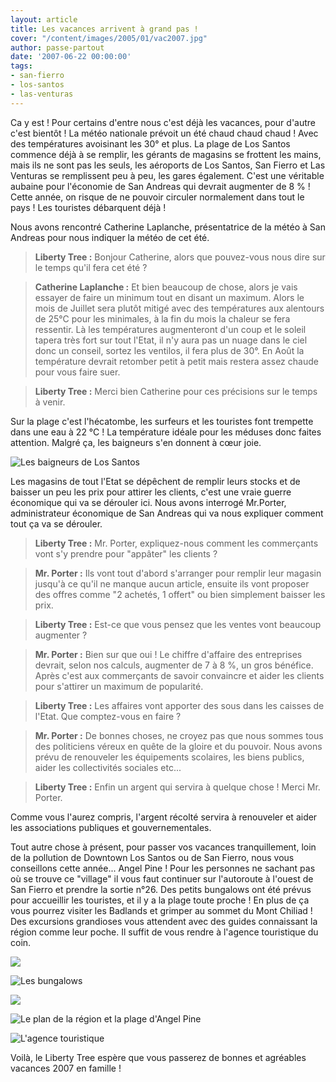 ```yaml
---
layout: article
title: Les vacances arrivent à grand pas !
cover: "/content/images/2005/01/vac2007.jpg"
author: passe-partout
date: '2007-06-22 00:00:00'
tags:
- san-fierro
- los-santos
- las-venturas
---
```


Ca y est ! Pour certains d'entre nous c'est déjà les vacances, pour d'autre c'est bientôt ! La météo nationale prévoit un été chaud chaud chaud ! Avec des températures avoisinant les 30° et plus. La plage de Los Santos commence déjà à se remplir, les gérants de magasins se frottent les mains, mais ils ne sont pas les seuls, les aéroports de Los Santos, San Fierro et Las Venturas se remplissent peu à peu, les gares également. C'est une véritable aubaine pour l'économie de San Andreas qui devrait augmenter de 8 % ! Cette année, on risque de ne pouvoir circuler normalement dans tout le pays ! Les touristes débarquent déjà !

Nous avons rencontré Catherine Laplanche, présentatrice de la météo à San Andreas pour nous indiquer la météo de cet été.

> **Liberty Tree :** Bonjour Catherine, alors que pouvez-vous nous dire sur le temps qu'il fera cet été ?

> **Catherine Laplanche :** Et bien beaucoup de chose, alors je vais essayer de faire un minimum tout en disant un maximum. Alors le mois de Juillet sera plutôt mitigé avec des températures aux alentours de 25°C pour les minimales, à la fin du mois la chaleur se fera ressentir. Là les températures augmenteront d'un coup et le soleil tapera très fort sur tout l'Etat, il n'y aura pas un nuage dans le ciel donc un conseil, sortez les ventilos, il fera plus de 30°. En Août la température devrait retomber petit à petit mais restera assez chaude pour vous faire suer.

> **Liberty Tree :** Merci bien Catherine pour ces précisions sur le temps&nbsp; à venir.

Sur la plage c'est l'hécatombe, les surfeurs et les touristes font trempette dans une eau à 22 °C ! La température idéale pour les méduses donc faites attention. Malgré ça, les baigneurs s'en donnent à cœur joie.

![Les baigneurs de Los Santos](  /content/images/2005/01/vac20076.jpg)

Les magasins de tout l'Etat se dépêchent de remplir leurs stocks et de baisser un peu les prix pour attirer les clients, c'est une vraie guerre économique qui va se dérouler ici. Nous avons interrogé Mr.Porter, administrateur économique de San Andreas qui va nous expliquer comment tout ça va se dérouler.

> **Liberty Tree :** Mr. Porter, expliquez-nous comment les commerçants vont s'y prendre pour "appâter" les clients ?

> **Mr. Porter :** Ils vont tout d'abord s'arranger pour remplir leur magasin jusqu'à ce qu'il ne manque aucun article, ensuite ils vont proposer des offres comme "2 achetés, 1 offert" ou bien simplement baisser les prix.

> **Liberty Tree :** Est-ce que vous pensez que les ventes vont beaucoup augmenter ?

> **Mr. Porter :** Bien sur que oui ! Le chiffre d'affaire des entreprises devrait, selon nos calculs, augmenter de 7 à 8 %, un gros bénéfice. Après c'est aux commerçants de savoir convaincre et aider les clients pour s'attirer un maximum de popularité.

> **Liberty Tree :** Les affaires vont apporter des sous dans les caisses de l'Etat. Que comptez-vous en faire ?

> **Mr. Porter :** De bonnes choses, ne croyez pas que nous sommes tous des politiciens véreux en quête de la gloire et du pouvoir. Nous avons prévu de renouveler les équipements scolaires, les biens publics, aider les collectivités sociales etc...

> **Liberty Tree :** Enfin un argent qui servira à quelque chose ! Merci Mr. Porter.

Comme vous l'aurez compris, l'argent récolté servira à renouveler et aider les associations publiques et gouvernementales.

Tout autre chose à présent, pour passer vos vacances tranquillement, loin de la pollution de Downtown Los Santos ou de San Fierro, nous vous conseillons cette année... Angel Pine ! Pour les personnes ne sachant pas où se trouve ce "village" il vous faut continuer sur l'autoroute à l'ouest de San Fierro et prendre la sortie n°26. Des petits bungalows ont été prévus pour accueillir les touristes, et il y a la plage toute proche ! En plus de ça vous pourrez visiter les Badlands et grimper au sommet du Mont Chiliad ! Des excursions grandioses vous attendent avec des guides connaissant la région comme leur poche. Il suffit de vous rendre à l'agence touristique du coin.

![](  /content/images/2005/01/vac20072.jpg)

![Les bungalows](  /content/images/2005/01/vac20073.jpg)

![](  /content/images/2005/01/vac20071.jpg)

![Le plan de la région et la plage d'Angel Pine](  /content/images/2005/01/vac20075.jpg)

![L'agence touristique](  /content/images/2005/01/vac20074.jpg)

Voilà, le Liberty Tree espère que vous passerez de bonnes et agréables vacances 2007 en famille !

<!--kg-card-end: markdown-->
